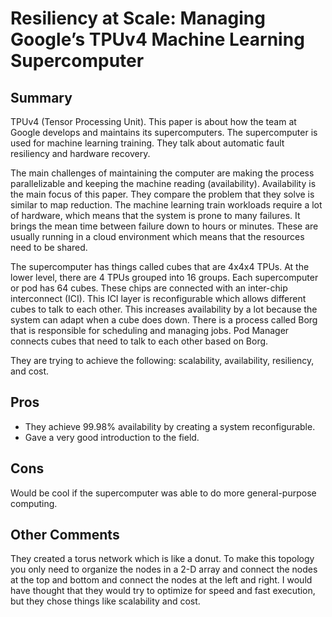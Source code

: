 # Resiliency at Scale: Managing Google’s TPUv4 Machine Learning Supercomputer
## Summary
TPUv4 (Tensor Processing Unit).
This paper is about how the team at Google develops and maintains its supercomputers.
The supercomputer is used for machine learning training.
They talk about automatic fault resiliency and hardware recovery.

The main challenges of maintaining the computer are making the process parallelizable and keeping the machine reading (availability).
Availability is the main focus of this paper.
They compare the problem that they solve is similar to map reduction.
The machine learning train workloads require a lot of hardware, which means that the system is prone to many failures.
It brings the mean time between failure down to hours or minutes.
These are usually running in a cloud environment which means that the resources need to be shared.

The supercomputer has things called cubes that are 4x4x4 TPUs.
At the lower level, there are 4 TPUs grouped into 16 groups.
Each supercomputer or pod has 64 cubes.
These chips are connected with an inter-chip interconnect (ICI).
This ICI layer is reconfigurable which allows different cubes to talk to each other.
This increases availability by a lot because the system can adapt when a cube does down.
There is a process called Borg that is responsible for scheduling and managing jobs.
Pod Manager connects cubes that need to talk to each other based on Borg.

They are trying to achieve the following: scalability, availability, resiliency, and cost.

## Pros
- They achieve 99.98% availability by creating a system reconfigurable.
- Gave a very good introduction to the field.

## Cons
Would be cool if the supercomputer was able to do more general-purpose computing.

## Other Comments
They created a torus network which is like a donut.
To make this topology you only need to organize the nodes in a 2-D array and connect the nodes at the top and bottom and connect the nodes at the left and right.
I would have thought that they would try to optimize for speed and fast execution, but they chose things like scalability and cost.

